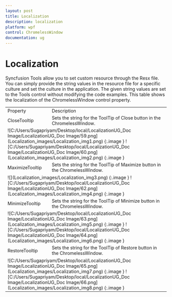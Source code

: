 ```yaml
---
layout: post
title: Localization
description: localization
platform: wpf
control: ChromelessWindow
documentation: ug
---
```


# Localization

Syncfusion Tools allow you to set custom resource through the Resx file. You can simply provide the string values in the resource file for a specific culture and set the culture in the application. The given string values are set to the Tools control without modifying the code examples. This table shows the localization of the ChromelessWindow control property. 

<table>
<tr>
<td>
Property</td><td>
Description</td></tr>
<tr>
<td>
CloseTooltip</td><td>
Sets the string for the ToolTip of Close button in the ChromelessWindow.</td></tr>
<tr>
<td colspan = "2">
![C:/Users/Sugapriyam/Desktop/local/LocalizationUG_Doc Image/LocalizationUG_Doc Image/59.png](Localization_images/Localization_img1.png)
{:.image }
![C:/Users/Sugapriyam/Desktop/local/LocalizationUG_Doc Image/LocalizationUG_Doc Image/60.png](Localization_images/Localization_img2.png)
{:.image }
</td></tr>
<tr>
<td>
MaximizeTooltip</td><td>
Sets the string for the ToolTip of Maximize button in the ChromelessWindow.</td></tr>
<tr>
<td colspan = "2">
![](Localization_images/Localization_img3.png)
{:.image }
![C:/Users/Sugapriyam/Desktop/local/LocalizationUG_Doc Image/LocalizationUG_Doc Image/62.png](Localization_images/Localization_img4.png)
{:.image }
</td></tr>
<tr>
<td>
MinimizeTooltip</td><td>
Sets the string for the ToolTip of Minimize button in the ChromelessWindow.</td></tr>
<tr>
<td colspan = "2">
![C:/Users/Sugapriyam/Desktop/local/LocalizationUG_Doc Image/LocalizationUG_Doc Image/63.png](Localization_images/Localization_img5.png)
{:.image }
![C:/Users/Sugapriyam/Desktop/local/LocalizationUG_Doc Image/LocalizationUG_Doc Image/64.png](Localization_images/Localization_img6.png)
{:.image }
</td></tr>
<tr>
<td>
RestoreTooltip</td><td>
Sets the string for the ToolTip of Restore button in the ChromelessWindow.</td></tr>
<tr>
<td colspan = "2">
![C:/Users/Sugapriyam/Desktop/local/LocalizationUG_Doc Image/LocalizationUG_Doc Image/65.png](Localization_images/Localization_img7.png)
{:.image }
![C:/Users/Sugapriyam/Desktop/local/LocalizationUG_Doc Image/LocalizationUG_Doc Image/66.png](Localization_images/Localization_img8.png)
{:.image }
</td></tr>
</table>


